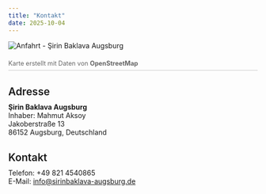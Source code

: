```yaml
---
title: "Kontakt"
date: 2025-10-04
---
```


![Anfahrt - Şirin Baklava Augsburg](/images/map3.png)

<div style="font-size: 0.9em; color: #666; margin-top: 8px; padding: 6px 0; border-bottom: 1px solid #ccc;">
  Karte erstellt mit Daten von <strong>OpenStreetMap</strong>
</div>

<div style="margin-top: 30px;">
  <h2 style="margin-bottom: 10px; font-weight: 600;">Adresse</h2>
  <p style="margin: 0;">
    <strong>Şirin Baklava Augsburg</strong><br>
    Inhaber: Mahmut Aksoy<br>
    Jakoberstraße 13<br>
    86152 Augsburg, Deutschland
  </p>
</div>

<div style="margin-top: 30px;">
  <h2 style="margin-bottom: 10px; font-weight: 600;">Kontakt</h2>
  <p style="margin: 0;">
    Telefon: +49 821 4540865<br>
    E-Mail: <a href="mailto:info@sirinbaklava-augsburg.de">info@sirinbaklava-augsburg.de</a>
  </p>
</div>


